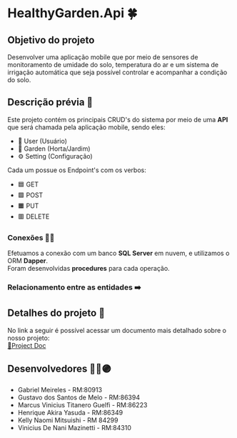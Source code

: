 # HealthyGarden.Api 🍀

## Objetivo do projeto
Desenvolver uma aplicação mobile que por meio de sensores de monitoramento de umidade do solo, temperatura do ar e um sistema de
irrigação automática que seja possível controlar e acompanhar a condição do solo.

## Descrição prévia 🚀 

Este projeto contém os principais CRUD's do sistema por meio de uma **API** que será chamada pela aplicação mobile, sendo eles: 
- 🧑 User (Usuário)
- 🌿 Garden (Horta/Jardim)
- ⚙️ Setting (Configuração)

Cada um possue os Endpoint's com os verbos:
- 🟦 GET
- 🟩 POST
- 🟧 PUT
- 🟥 DELETE

<imagem>

### Conexões 🔌💡
Efetuamos a conexão com um banco **SQL Server** em nuvem, e utilizamos o ORM **Dapper**. 
<br/>Foram desenvolvidas **procedures** para cada operação.

### Relacionamento entre as entidades ➡️

<imagem>

## Detalhes do projeto 📝
No link a seguir é possível acessar um documento mais detalhado sobre o nosso projeto:
<br/>[🔗Project Doc](/Documents/Project_Document.pdf)


## Desenvolvedores 👨‍💻🟣

- Gabriel Meireles			            - RM:80913
- Gustavo dos Santos de Melo		    - RM:86394
- Marcus Vinicius Titanero Guelfi		- RM:86223
- Henrique Akira Yasuda			        - RM:86349
- Kelly Naomi Mitsuishi			        - RM 84299
- Vinicius De Nani Mazinetti 		    - RM:84310 


